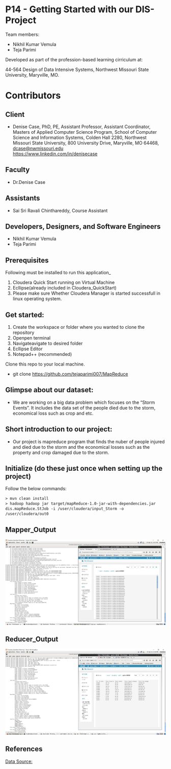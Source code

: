 # P14 - Getting Started with our DIS-Project

Team members: 

- Nikhil Kumar Vemula
- Teja Parimi

Developed as part of the profession-based learning cirriculum at:

44-564 Design of Data Intensive Systems, 
Northwest Missouri State University, 
Maryville, MO.

# Contributors

## Client

- Denise Case, PhD, PE,  Assistant Professor,   Assistant Coordinator, Masters of Applied Computer Science Program, 
  School of Computer Science and Information Systems, 
  Colden Hall 2280, 
  Northwest Missouri State University, 
  800 University Drive, Maryville, MO 64468, 
  dcase@nwmissouri.edu     
  https://www.linkedin.com/in/denisecase

## Faculty

- Dr.Denise Case

## Assistants

- Sai Sri Ravali Chinthareddy, Course Assistant

## Developers, Designers, and Software Engineers

- Nikhil Kumar Vemula 
- Teja Parimi

## Prerequisites

Following must be installed to run this application_
1. Cloudera Quick Start running on Virtual Machine
2. Ecllipse(already included in Cloudera_QuickStart)
3. Please make sure Whether Cloudera Manager is started successfull in linux operating system.

## Get started:

1. Create the workspace or folder where you wanted to clone the repository
2. Openpen terminal
3. Navigateavigate to desired folder
4. Ecllipse Editor
5. Notepad++ (recommended)

Clone this repo to your local machine. 

- git clone https://github.com/tejaparimi007/MapReduce


## Glimpse about our dataset:

- We are working on a big data problem which focuses on the “Storm Events”. It includes the data set of the people died due to the storm, economical loss such as crop and etc.
## Short introduction to our project:

- Our project is mapreduce program that finds the nuber of people injured and died due to the storm and the economical losses such as the property and crop damaged due to the storm.


## Initialize (do these just once when setting up the project)


Follow the below commands:

```
> mvn clean install
> hadoop hadoop jar target/mapReduce-1.0-jar-with-dependencies.jar dis.mapReduce.StJob -i /user/cloudera/input_Storm -o /user/cloudera/out0
```
## Mapper_Output

![Mapper_Output.PNG](https://github.com/tejaparimi007/MapReduce/blob/master/mapper_output.JPG)

## Reducer_Output

![Reducer_Output.PNG](https://github.com/tejaparimi007/MapReduce/blob/master/mapreducerOutput.JPG)

## References

[Data Source:](https://github.com/tejaparimi007/MapReduce/blob/master/StormEvents_details-ftp_v1.0_d2016_c20170317.csv)


